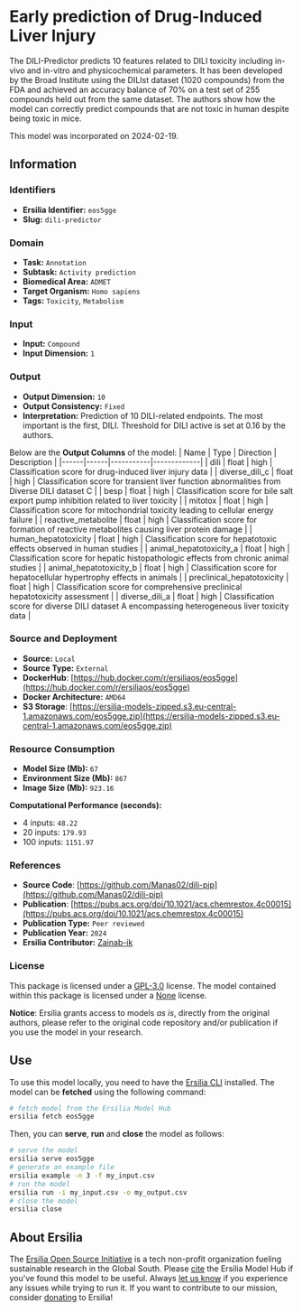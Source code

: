 # Early prediction of Drug-Induced Liver Injury

The DILI-Predictor predicts 10 features related to DILI toxicity including in-vivo and in-vitro and physicochemical parameters. It has been developed by the Broad Institute using the DILIst dataset (1020 compounds) from the FDA and achieved an accuracy balance of 70% on a test set of 255 compounds held out from the same dataset. The authors show how the model can correctly predict compounds that are not toxic in human despite being toxic in mice.

This model was incorporated on 2024-02-19.

## Information
### Identifiers
- **Ersilia Identifier:** `eos5gge`
- **Slug:** `dili-predictor`

### Domain
- **Task:** `Annotation`
- **Subtask:** `Activity prediction`
- **Biomedical Area:** `ADMET`
- **Target Organism:** `Homo sapiens`
- **Tags:** `Toxicity`, `Metabolism`

### Input
- **Input:** `Compound`
- **Input Dimension:** `1`

### Output
- **Output Dimension:** `10`
- **Output Consistency:** `Fixed`
- **Interpretation:** Prediction of 10 DILI-related endpoints. The most important is the first, DILI. Threshold for DILI active is set at 0.16 by the authors.

Below are the **Output Columns** of the model:
| Name | Type | Direction | Description |
|------|------|-----------|-------------|
| dili | float | high | Classification score for drug-induced liver injury data |
| diverse_dili_c | float | high | Classification score for transient liver function abnormalities from Diverse DILI dataset C |
| besp | float | high | Classification score for bile salt export pump inhibition related to liver toxicity |
| mitotox | float | high | Classification score for mitochondrial toxicity leading to cellular energy failure |
| reactive_metabolite | float | high | Classification score for formation of reactive metabolites causing liver protein damage |
| human_hepatotoxicity | float | high | Classification score for hepatotoxic effects observed in human studies |
| animal_hepatotoxicity_a | float | high | Classification score for hepatic histopathologic effects from chronic animal studies |
| animal_hepatotoxicity_b | float | high | Classification score for hepatocellular hypertrophy effects in animals |
| preclinical_hepatotoxicity | float | high | Classification score for comprehensive preclinical hepatotoxicity assessment |
| diverse_dili_a | float | high | Classification score for diverse DILI dataset A encompassing heterogeneous liver toxicity data |


### Source and Deployment
- **Source:** `Local`
- **Source Type:** `External`
- **DockerHub**: [https://hub.docker.com/r/ersiliaos/eos5gge](https://hub.docker.com/r/ersiliaos/eos5gge)
- **Docker Architecture:** `AMD64`
- **S3 Storage**: [https://ersilia-models-zipped.s3.eu-central-1.amazonaws.com/eos5gge.zip](https://ersilia-models-zipped.s3.eu-central-1.amazonaws.com/eos5gge.zip)

### Resource Consumption
- **Model Size (Mb):** `67`
- **Environment Size (Mb):** `867`
- **Image Size (Mb):** `923.16`

**Computational Performance (seconds):**
- 4 inputs: `48.22`
- 20 inputs: `179.93`
- 100 inputs: `1151.97`

### References
- **Source Code**: [https://github.com/Manas02/dili-pip](https://github.com/Manas02/dili-pip)
- **Publication**: [https://pubs.acs.org/doi/10.1021/acs.chemrestox.4c00015](https://pubs.acs.org/doi/10.1021/acs.chemrestox.4c00015)
- **Publication Type:** `Peer reviewed`
- **Publication Year:** `2024`
- **Ersilia Contributor:** [Zainab-ik](https://github.com/Zainab-ik)

### License
This package is licensed under a [GPL-3.0](https://github.com/ersilia-os/ersilia/blob/master/LICENSE) license. The model contained within this package is licensed under a [None](LICENSE) license.

**Notice**: Ersilia grants access to models _as is_, directly from the original authors, please refer to the original code repository and/or publication if you use the model in your research.


## Use
To use this model locally, you need to have the [Ersilia CLI](https://github.com/ersilia-os/ersilia) installed.
The model can be **fetched** using the following command:
```bash
# fetch model from the Ersilia Model Hub
ersilia fetch eos5gge
```
Then, you can **serve**, **run** and **close** the model as follows:
```bash
# serve the model
ersilia serve eos5gge
# generate an example file
ersilia example -n 3 -f my_input.csv
# run the model
ersilia run -i my_input.csv -o my_output.csv
# close the model
ersilia close
```

## About Ersilia
The [Ersilia Open Source Initiative](https://ersilia.io) is a tech non-profit organization fueling sustainable research in the Global South.
Please [cite](https://github.com/ersilia-os/ersilia/blob/master/CITATION.cff) the Ersilia Model Hub if you've found this model to be useful. Always [let us know](https://github.com/ersilia-os/ersilia/issues) if you experience any issues while trying to run it.
If you want to contribute to our mission, consider [donating](https://www.ersilia.io/donate) to Ersilia!
